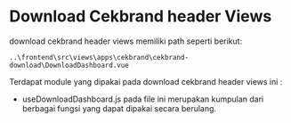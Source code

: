 # Download Cekbrand header Views

download cekbrand header views memiliki path seperti berikut:

```
..\frontend\src\views\apps\cekbrand\cekbrand-download\DownloadDashboard.vue
```

Terdapat module yang dipakai pada download cekbrand header views ini :
- useDownloadDashboard.js pada file ini merupakan kumpulan dari berbagai fungsi yang dapat dipakai secara berulang.
